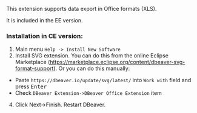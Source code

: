 This extension supports data export in Office formats (XLS).

It is included in the EE version.

### Installation in CE version:
1. Main menu `Help -> Install New Software`
2. Install SVG extension. You can do this from the online Eclipse Marketplace (https://marketplace.eclipse.org/content/dbeaver-svg-format-support). Or you can do this manually:
  * Paste `https://dbeaver.io/update/svg/latest/` into `Work with` field and press <kbd>Enter</kbd>
  * Check `DBeaver Extension->DBeaver Office Extension` item  
4. Click Next->Finish. Restart DBeaver.